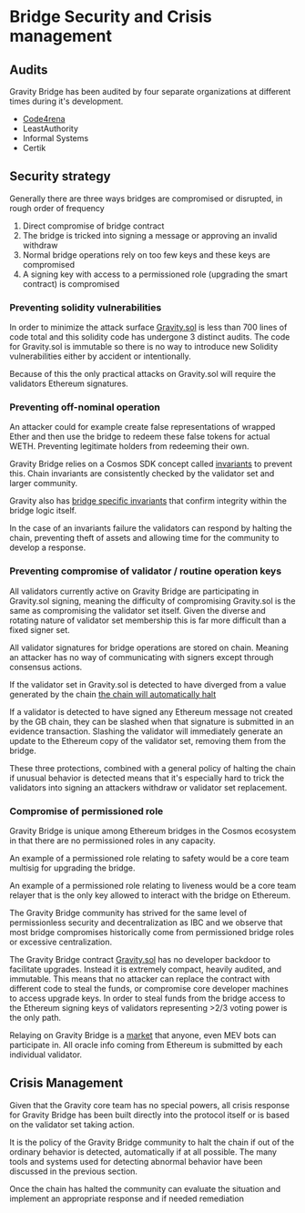 # Bridge Security and Crisis management

## Audits

Gravity Bridge has been audited by four separate organizations at different times during it's development.

* [Code4rena](https://code4rena.com/reports/2021-08-gravitybridge/)
* LeastAuthority
* Informal Systems
* Certik

## Security strategy

Generally there are three ways bridges are compromised or disrupted, in rough order of frequency

1) Direct compromise of bridge contract
2) The bridge is tricked into signing a message or approving an invalid withdraw
3) Normal bridge operations rely on too few keys and these keys are compromised
4) A signing key with access to a permissioned role (upgrading the smart contract) is compromised

### Preventing solidity vulnerabilities

In order to minimize the attack surface [Gravity.sol](https://github.com/Gravity-Bridge/Gravity-Bridge/blob/main/solidity/contracts/Gravity.sol) is less than 700 lines of code total and this solidity code has undergone 3 distinct audits. The code for Gravity.sol is immutable so there is no way to introduce new Solidity vulnerabilities either by accident or intentionally.

Because of this the only practical attacks on Gravity.sol will require the validators Ethereum signatures.

### Preventing off-nominal operation

An attacker could for example create false representations of wrapped Ether and then use the bridge to redeem these false tokens for actual WETH. Preventing legitimate holders from redeeming their own.

Gravity Bridge relies on a Cosmos SDK concept called [invariants](https://docs.cosmos.network/master/building-modules/invariants.html) to prevent this. Chain invariants are consistently checked by the validator set and larger community.

Gravity also has [bridge specific invariants](https://github.com/Gravity-Bridge/Gravity-Bridge/blob/main/module/x/gravity/keeper/invariants.go) that confirm integrity within the bridge logic itself.

In the case of an invariants failure the validators can respond by halting the chain, preventing theft of assets and allowing time for the community to develop a response.

### Preventing compromise of validator / routine operation keys

All validators currently active on Gravity Bridge are participating in Gravity.sol signing, meaning the difficulty of compromising Gravity.sol is the same as compromising the validator set itself. Given the diverse and rotating nature of validator set membership this is far more difficult than a fixed signer set.

All validator signatures for bridge operations are stored on chain. Meaning an attacker has no way of communicating with signers except through consensus actions.

If the validator set in Gravity.sol is detected to have diverged from a value generated by the chain [the chain will automatically halt](https://github.com/Gravity-Bridge/Gravity-Bridge/blob/main/module/x/gravity/keeper/attestation_handler.go#L281)

If a validator is detected to have signed any Ethereum message not created by the GB chain, they can be slashed when that signature is submitted in an evidence transaction. Slashing the validator will immediately generate an update to the Ethereum copy of the validator set, removing them from the bridge.

These three protections, combined with a general policy of halting the chain if unusual behavior is detected means that it's especially hard to trick the validators into signing an attackers withdraw or validator set replacement.

### Compromise of permissioned role

Gravity Bridge is unique among Ethereum bridges in the Cosmos ecosystem in that there are no permissioned roles in any capacity.

An example of a permissioned role relating to safety would be a core team multisig for upgrading the bridge.

An example of a permissioned role relating to liveness would be a core team relayer that is the only key allowed to interact with the bridge on Ethereum.

The Gravity Bridge community has strived for the same level of permissionless security and decentralization as IBC and we observe that most bridge compromises historically come from permissioned bridge roles or excessive centralization.

The Gravity Bridge contract [Gravity.sol](https://github.com/Gravity-Bridge/Gravity-Bridge/blob/main/solidity/contracts/Gravity.sol) has no developer backdoor to facilitate upgrades. Instead it is extremely compact, heavily audited, and immutable. This means that no attacker can replace the contract with different code to steal the funds, or compromise core developer machines to access upgrade keys. In order to steal funds from the bridge access to the Ethereum signing keys of validators representing >2/3 voting power is the only path.

Relaying on Gravity Bridge is a [market](docs/relaying.md) that anyone, even MEV bots can participate in. All oracle info coming from Ethereum is submitted by each individual validator.

## Crisis Management

Given that the Gravity core team has no special powers, all crisis response for Gravity Bridge has been built directly into the protocol itself or is based on the validator set taking action.

It is the policy of the Gravity Bridge community to halt the chain if out of the ordinary behavior is detected, automatically if at all possible. The many tools and systems used for detecting abnormal behavior have been discussed in the previous section.

Once the chain has halted the community can evaluate the situation and implement an appropriate response and if needed remediation
